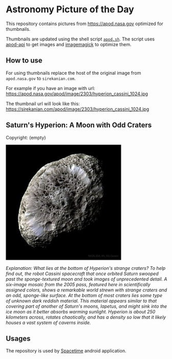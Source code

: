 # Astronomy Picture of the Day

This repository contains pictures from https://apod.nasa.gov optimized for thumbnails.

Thumbnails are updated using the shell script [`apod.sh`](apod.sh). The script
uses [apod-api](https://github.com/nasa/apod-api) to get images and [imagemagick](https://imagemagick.org) to
optimize them.

## How to use

For using thumbnails replace the host of the original image from `apod.nasa.gov` to `sirekanian.com`.

For example if you have an image with url:<br>
https://apod.nasa.gov/apod/image/2303/hyperion_cassini_1024.jpg

The thumbnail url will look like this:<br>
https://sirekanian.com/apod/image/2303/hyperion_cassini_1024.jpg

## Saturn's Hyperion: A Moon with Odd Craters

Copyright: (empty)

[![the picture of the day][1]][2]

_Explanation: What lies at the bottom of Hyperion's strange craters?  To help find out, the robot Cassini spacecraft that once orbited Saturn swooped past the sponge-textured moon and took images of unprecedented detail.  A six-image mosaic from the 2005 pass, featured here in scientifically assigned colors, shows a remarkable world strewn with strange craters and an odd, sponge-like surface.   At the bottom of most craters lies some type of unknown dark reddish material.  This material appears similar to that covering part of another of Saturn's moons, Iapetus, and might sink into the ice moon as it better absorbs warming sunlight. Hyperion is about 250 kilometers across,  rotates chaotically, and has a density so low that it likely houses a vast system of caverns inside._

## Usages

The repository is used by [Spacetime][3] android application.

[1]: image/2303/hyperion_cassini_1024.jpg

[2]: https://apod.nasa.gov/apod/image/2303/hyperion_cassini_1024.jpg

[3]: https://github.com/sirekanian/spacetime
